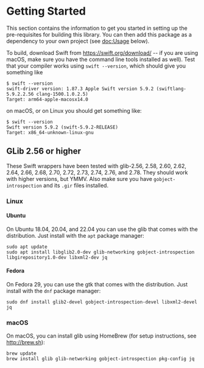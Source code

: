 # Getting Started

This section contains the information to get you started in setting up the pre-requisites for building this library.
You can then add this package as a dependency to your own project (see <doc:Usage> below).

To build, download Swift from https://swift.org/download/ -- if you are using macOS, make sure you have the command line tools installed as well). Test that your compiler works using `swift --version`, which should give you something like

	$ swift --version
    swift-driver version: 1.87.3 Apple Swift version 5.9.2 (swiftlang-5.9.2.2.56 clang-1500.1.0.2.5)
    Target: arm64-apple-macosx14.0

on macOS, or on Linux you should get something like:

	$ swift --version
	Swift version 5.9.2 (swift-5.9.2-RELEASE)
	Target: x86_64-unknown-linux-gnu

## GLib 2.56 or higher

These Swift wrappers have been tested with glib-2.56, 2.58, 2.60, 2.62, 2.64, 2.66, 2.68, 2.70, 2.72, 2.73, 2.74, 2.76, and 2.78.  They should work with higher versions, but YMMV.  Also make sure you have `gobject-introspection` and its `.gir` files installed.

### Linux

#### Ubuntu

On Ubuntu 18.04, 20.04, and 22.04 you can use the glib that comes with the distribution.  Just install with the `apt` package manager:

	sudo apt update
	sudo apt install libglib2.0-dev glib-networking gobject-introspection libgirepository1.0-dev libxml2-dev jq

#### Fedora

On Fedora 29, you can use the gtk that comes with the distribution.  Just install with the `dnf` package manager:

	sudo dnf install glib2-devel gobject-introspection-devel libxml2-devel jq

### macOS

On macOS, you can install glib using HomeBrew (for setup instructions, see http://brew.sh):

	brew update
	brew install glib glib-networking gobject-introspection pkg-config jq

